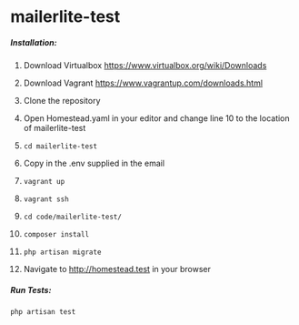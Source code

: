 # mailerlite-test

##### Installation:

1. Download Virtualbox https://www.virtualbox.org/wiki/Downloads

2. Download Vagrant https://www.vagrantup.com/downloads.html

3. Clone the repository

4. Open Homestead.yaml in your editor and change line 10 to the location of mailerlite-test

5. `cd mailerlite-test`

6. Copy in the .env supplied in the email

7. `vagrant up`

8. `vagrant ssh`

9. `cd code/mailerlite-test/`

10. `composer install`

11. `php artisan migrate`

12. Navigate to http://homestead.test in your browser

##### Run Tests:
`php artisan test`
